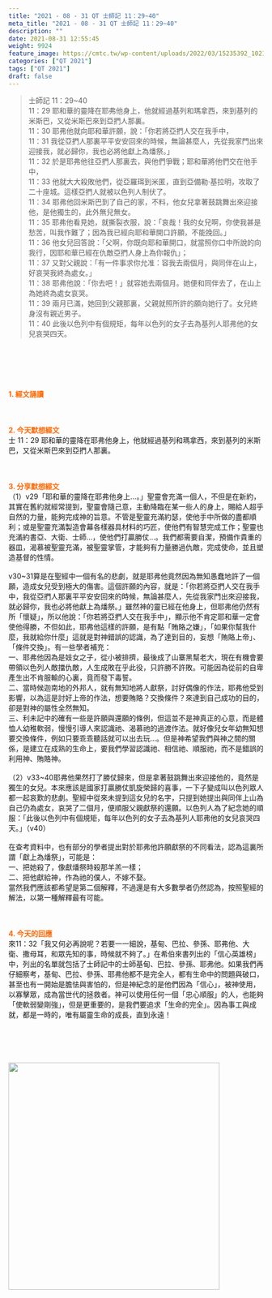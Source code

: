```yaml
---
title: "2021 - 08 - 31 QT 士師記 11：29~40"
meta_title: "2021 - 08 - 31 QT 士師記 11：29~40"
description: ""
date: 2021-08-31 12:55:45
weight: 9924
feature_image: https://cmtc.tw/wp-content/uploads/2022/03/15235392_10211799862337740_180693556567566654_o-1.webp
categories: ["QT 2021"]
tags: ["QT 2021"]
draft: false
---
```


<blockquote>士師記 11：29~40<br />
11：29 耶和華的靈降在耶弗他身上，他就經過基列和瑪拿西，來到基列的米斯巴，又從米斯巴來到亞捫人那裏。<br />
11：30 耶弗他就向耶和華許願，說：「你若將亞捫人交在我手中，<br />
11：31 我從亞捫人那裏平平安安回來的時候，無論甚麼人，先從我家門出來迎接我，就必歸你，我也必將他獻上為燔祭。」<br />
11：32 於是耶弗他往亞捫人那裏去，與他們爭戰；耶和華將他們交在他手中，<br />
11：33 他就大大殺敗他們，從亞羅珥到米匿，直到亞備勒‧基拉明，攻取了二十座城。這樣亞捫人就被以色列人制伏了。<br />
11：34 耶弗他回米斯巴到了自己的家，不料，他女兒拿著鼓跳舞出來迎接他，是他獨生的，此外無兒無女。<br />
11：35 耶弗他看見她，就撕裂衣服，說：「哀哉！我的女兒啊，你使我甚是愁苦，叫我作難了；因為我已經向耶和華開口許願，不能挽回。」<br />
11：36 他女兒回答說：「父啊，你既向耶和華開口，就當照你口中所說的向我行，因耶和華已經在仇敵亞捫人身上為你報仇」；<br />
11：37 又對父親說：「有一件事求你允准：容我去兩個月，與同伴在山上，好哀哭我終為處女。」<br />
11：38 耶弗他說：「你去吧！」就容她去兩個月。她便和同伴去了，在山上為她終為處女哀哭。<br />
11：39 兩月已滿，她回到父親那裏，父親就照所許的願向她行了。女兒終身沒有親近男子。<br />
11：40 此後以色列中有個規矩，每年以色列的女子去為基列人耶弗他的女兒哀哭四天。</blockquote><br />
&nbsp;<br />
<br />
&nbsp;<br />
<br />
<span style="color: #ff6600;"><strong>1. </strong><strong>經文誦讀</strong></span><br />
<br />
<span style="color: #ff6600;"><strong> </strong></span><br />
<br />
<span style="color: #ff6600;"><strong>2. 今天默想</strong><strong>經文<br />
</strong></span>士 11：29 耶和華的靈降在耶弗他身上，他就經過基列和瑪拿西，來到基列的米斯巴，又從米斯巴來到亞捫人那裏。<br />
<br />
&nbsp;<br />
<br />
<span style="color: #ff6600;"><strong>3. 分享默想經文<br />
</strong></span>（1）v29「耶和華的靈降在耶弗他身上…。」聖靈會充滿一個人，不但是在新約，其實在舊約就經常提到，聖靈會隨己意，主動降臨在某一些人的身上，賜給人超乎自然的力量，能夠完成神的旨意。不管是聖靈充滿約瑟，使他手中所做的盡都順利；或是聖靈充滿製造會幕各樣器具材料的巧匠，使他們有智慧完成工作；聖靈也充滿約書亞、大衛、士師…，使他們打贏勝仗…。我們都需要自潔，預備作貴重的器皿，渴慕被聖靈充滿，被聖靈掌管，才能夠有力量勝過仇敵，完成使命，並且塑造基督的性情。<br />
<br />
v30~31算是在聖經中一個有名的悲劇，就是耶弗他竟然因為無知愚蠢地許了一個願，造成女兒受到極大的傷害。這個許願的內容，就是：「你若將亞捫人交在我手中，我從亞捫人那裏平平安安回來的時候，無論甚麼人，先從我家門出來迎接我，就必歸你，我也必將他獻上為燔祭。」雖然神的靈已經在他身上，但耶弗他仍然有所「懷疑」，所以他說：「你若將亞捫人交在我手中」，顯示他不肯定耶和華一定會使他得勝，不但如此，耶弗他這樣的許願，是有點「賄賂之嫌」，「如果你幫我什麼，我就給你什麼」這就是對神錯誤的認識，為了達到目的，妄想「賄賂上帝」、「條件交換」。有一些學者補充：<br />
一、耶弗他因為是妓女之子，從小被排擠，最後成了山寨黑幫老大，現在有機會要帶領以色列人敵擋仇敵，人生成敗在乎此役，只許勝不許敗。可能因為從前的自卑產生出不肯服輸的心裏，竟而發下毒誓。<br />
二、當時候迦南地的外邦人，就有無知地將人獻祭，討好偶像的作法，耶弗他受到影響，以為這是討好上帝的作法，想要賄賂？交換條件？來達到自己成功的目的，卻是對神的屬性全然無知。<br />
三、利未記中的確有一些是許願與還願的條例，但這並不是神真正的心意，而是體恤人幼稚軟弱，慢慢引導人來認識祂、渴慕祂的過渡作法。就好像兒女年幼無知想要交換條件，例如只要乖乖聽話就可以出去玩…。但是神希望我們與神之間的關係，是建立在成熟的生命上，要我們學習認識祂、相信祂、順服祂，而不是錯誤的利用神、賄賂神。<br />
<br />
（2）v33~40耶弗他果然打了勝仗歸來，但是拿著鼓跳舞出來迎接他的，竟然是獨生的女兒。本來應該是國家打贏勝仗凱旋榮歸的喜事，一下子變成叫以色列眾人都一起哀歎的悲劇。聖經中從來未提到這女兒的名字，只提到她提出與同伴上山為自己仍為處女，哀哭了二個月，便順服父親獻祭的還願。以色列人為了紀念她的順服：「此後以色列中有個規矩，每年以色列的女子去為基列人耶弗他的女兒哀哭四天。」（v40）<br />
<br />
在查考資料中，也有部分的學者提出對於耶弗他許願獻祭的不同看法，認為這裏所謂「獻上為燔祭」，可能是：<br />
一、把她殺了，像獻燔祭時殺那羊羔一樣；<br />
二、把他獻給神，作為祂的僕人，不嫁不娶。<br />
當然我們應該都希望是第二個解釋，不過還是有大多數學者仍然認為，按照聖經的解法，以第一種解釋最有可能。<br />
<br />
&nbsp;<br />
<br />
<span style="color: #ff6600;"><strong>4. 今天的回應<br />
</strong></span>來11：32「我又何必再說呢？若要一一細說，基甸、巴拉、參孫、耶弗他、大衛、撒母耳，和眾先知的事，時候就不夠了。」在希伯來書列出的「信心英雄榜」中，列出的名單就包括了士師記中的士師基甸、巴拉、參孫、耶弗他。如果我們再仔細察考，基甸、巴拉、參孫、耶弗他都不是完全人，都有生命中的問題與破口，甚至也有一開始是膽怯與害怕的，但是神紀念的是他們因為「信心」，被神使用，以寡擊眾，成為當世代的拯救者。神可以使用任何一個「忠心順服」的人，也能夠「使軟弱變剛強」，但是更重要的，是我們要追求「生命的完全」。因為事工與成就，都是一時的，唯有屬靈生命的成長，直到永遠！<br />
<br />
&nbsp;<br />
<br />
&nbsp;<br />
<br />
<img class=" wp-image-10064 aligncenter" src="https://cmtc.tw/wp-content/uploads/2021/08/202108312.png" alt="" width="417" height="448" />
        